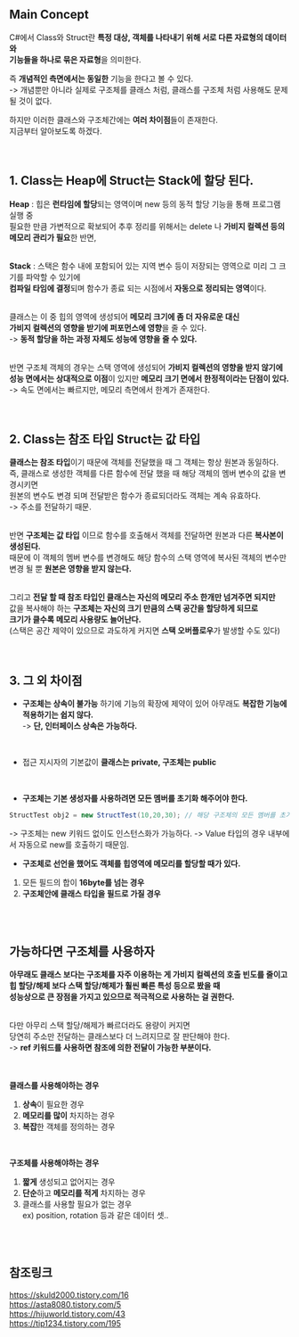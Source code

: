 ## Main Concept
C#에서 Class와 Struct란 **특정 대상, 객체를 나타내기 위해 서로 다른 자료형의 데이터와<br>
기능들을 하나로 묶은 자료형**을 의미한다.<br>

즉 **개념적인 측면에서는 동일한** 기능을 한다고 볼 수 있다.<br>
-> 개념뿐만 아니라 실제로 구조체를 클래스 처럼, 클래스를 구조체 처럼 사용해도 문제될 것이 없다.<br>

하지만 이러한 클래스와 구조체간에는 **여러 차이점**들이 존재한다.<br>
지금부터 알아보도록 하겠다.<br>
<br>
<br>

## 1. Class는 Heap에 Struct는 Stack에 할당 된다.
**Heap** : 힙은 **런타임에 할당**되는 영역이며 new 등의 동적 할당 기능을 통해 프로그램 실행 중<br>
필요한 만큼 가변적으로 확보되어 추후 정리를 위해서는 delete 나 **가비지 컬렉션 등의 메모리 관리가 필요**한 반면,<br>
<br>

**Stack** : 스택은 함수 내에 포함되어 있는 지역 변수 등이 저장되는 영역으로 미리 그 크기를 파악할 수 있기에<br>
**컴파일 타임에 결정**되며 함수가 종료 되는 시점에서 **자동으로 정리되는 영역**이다.<br>
<br>

클래스는 이 중 힙의 영역에 생성되어 **메모리 크기에 좀 더 자유로운 대신<br>
가비지 컬렉션의 영향을 받기에 퍼포먼스에 영향**을 줄 수 있다.<br>
-> **동적 할당을 하는 과정 자체도 성능에 영향을 줄 수 있다.**<br> 
<br>

반면 구조체 객체의 경우는 스택 영역에 생성되어 **가비지 컬렉션의 영향을 받지 않기에<br>
성능 면에서는 상대적으로 이점**이 있지만 **메모리 크기 면에서 한정적이라는 단점이 있다.**<br>
-> 속도 면에서는 빠르지만, 메모리 측면에서 한계가 존재한다.<br>
<br>
<br>

## 2. Class는 참조 타입 Struct는 값 타입
**클래스는 참조 타입**이기 때문에 객체를 전달했을 때 그 객체는 항상 원본과 동일하다.<br>
즉, 클래스로 생성한 객체를 다른 함수에 전달 했을 때 해당 객체의 멤버 변수의 값을 변경시키면<br>
원본의 변수도 변경 되며 전달받은 함수가 종료되더라도 객체는 계속 유효하다.<br>
-> 주소를 전달하기 때문.<br>
 <br>

반면 **구조체는 값 타입** 이므로 함수를 호출해서 객체를 전달하면 원본과 다른 **복사본이 생성된다.**<br>
때문에 이 객체의 멤버 변수를 변경해도 해당 함수의 스택 영역에 복사된 객체의 변수만 변경 될 뿐 **원본은 영향을 받지 않는다.**<br>
<br>

그리고 **전달 할 때 참조 타입인 클래스는 자신의 메모리 주소 한개만 넘겨주면 되지만**<br>
값을 복사해야 하는 **구조체는 자신의 크기 만큼의 스택 공간을 할당하게 되므로<br>
크기가 클수록 메모리 사용량도 늘어난다.**<br>
(스택은 공간 제약이 있으므로 과도하게 커지면 **스택 오버플로우**가 발생할 수도 있다)<br>
<br>
<br>

## 3. 그 외 차이점
* **구조체는 상속이 불가능** 하기에 기능의 확장에 제약이 있어 아무래도 **복잡한 기능에 적용하기는 쉽지 않다.**<br>
-> **단, 인터페이스 상속은 가능하다.**<br>
<br>

* 접근 지시자의 기본값이 **클래스는 private, 구조체는 public**<br>
<br>

* **구조체는 기본 생성자를 사용하려면 모든 멤버를 초기화 해주어야 한다.**<br>
```c#
StructTest obj2 = new StructTest(10,20,30); // 해당 구조체의 모든 멤버를 초기화
```
-> 구조체는 new 키워드 없이도 인스턴스화가 가능하다.
-> Value 타입의 경우 내부에서 자동으로 new를 호출하기 때문임.
<br>

* **구조체로 선언을 했어도 객체를 힙영역에 메모리를 할당할 때가 있다.** 
1. 모든 필드의 합이 **16byte를 넘는 경우**
2. **구조체안에 클래스 타입을 필드로 가질 경우**
<br>
<br>

## 가능하다면 구조체를 사용하자
**아무래도 클래스 보다는 구조체를 자주 이용하는 게 가비지 컬렉션의 호출 빈도를 줄이고<br>
힙 할당/해제 보다 스택 할당/해제가 훨씬 빠른 특성 등으로 봤을 때<br>
성능상으로 큰 장점을 가지고 있으므로 적극적으로 사용하는 걸 권한다.**<br>
<br> 

다만 아무리 스택 할당/해제가 빠르더라도 용량이 커지면<br>
당연히 주소만 전달하는 클래스보다 더 느려지므로 잘 판단해야 한다.<br>
-> **ref 키워드를 사용하면 참조에 의한 전달이 가능한 부분이다.**<br>
<br>
<br>
 
**클래스를 사용해야하는 경우**<br>
1. **상속**이 필요한 경우<br>
2. **메모리를 많이** 차지하는 경우<br>
3. **복잡**한 객체를 정의하는 경우<br>
<br>

**구조체를 사용해야하는 경우**<br>
1. **짧게** 생성되고 없어지는 경우<br>
2. **단순**하고 **메모리를 적게** 차지하는 경우<br>
3. 클래스를 사용할 필요가 없는 경우<br>
ex) position, rotation 등과 같은 데이터 셋..<br>
<br>
<br>

## 참조링크
https://skuld2000.tistory.com/16 <br>
https://asta8080.tistory.com/5 <br>
https://hijuworld.tistory.com/43 <br>
https://tip1234.tistory.com/195 <br>
